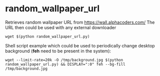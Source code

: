 # random_wallpaper_url
Retrieves random wallpaper URL from https://wall.alphacoders.com/
The URL then could be used with any external downloader

```terminal
wget $(python random_wallpaper_url.py)
``` 
Shell script example which could be used to periodically change desktop background (**feh** need to be present in the system):

```
wget --limit-rate=20k -O /tmp/background.jpg $(python random_wallpaper_url.py) && DISPLAY=":0" feh --bg-fill /tmp/background.jpg
```